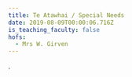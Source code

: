 ```yaml
---
title: Te Atawhai / Special Needs
date: 2019-08-09T00:00:06.716Z
is_teaching_faculty: false
hofs:
  - Mrs W. Girven
---
```

.
